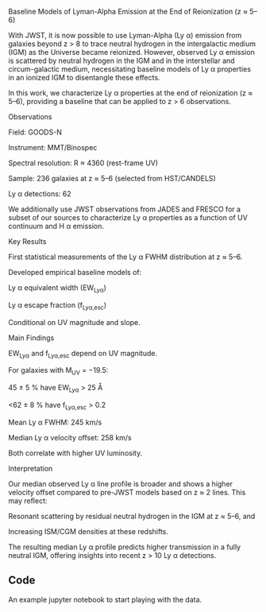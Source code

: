 Baseline Models of Lyman-Alpha Emission at the End of Reionization (z ≈ 5–6)

With JWST, it is now possible to use Lyman-Alpha (Ly α) emission from galaxies beyond z > 8 to trace neutral hydrogen in the intergalactic medium (IGM) as the Universe became reionized. However, observed Ly α emission is scattered by neutral hydrogen in the IGM and in the interstellar and circum-galactic medium, necessitating baseline models of Ly α properties in an ionized IGM to disentangle these effects.

In this work, we characterize Ly α properties at the end of reionization (z ≈ 5–6), providing a baseline that can be applied to z > 6 observations.

Observations

Field: GOODS-N

Instrument: MMT/Binospec

Spectral resolution: R ≈ 4360 (rest-frame UV)

Sample: 236 galaxies at z ≈ 5–6 (selected from HST/CANDELS)

Ly α detections: 62

We additionally use JWST observations from JADES and FRESCO for a subset of our sources to characterize Ly α properties as a function of UV continuum and H α emission.

Key Results

First statistical measurements of the Ly α FWHM distribution at z ≈ 5–6.

Developed empirical baseline models of:

Ly α equivalent width (EW<sub>Lyα</sub>)

Ly α escape fraction (f<sub>Lyα,esc</sub>)

Conditional on UV magnitude and slope.

Main Findings

EW<sub>Lyα</sub> and f<sub>Lyα,esc</sub> depend on UV magnitude.

For galaxies with M<sub>UV</sub> = −19.5:

45 ± 5 % have EW<sub>Lyα</sub> > 25 Å

<62 ± 8 % have f<sub>Lyα,esc</sub> > 0.2

Mean Ly α FWHM: 245 km/s

Median Ly α velocity offset: 258 km/s

Both correlate with higher UV luminosity.

Interpretation

Our median observed Ly α line profile is broader and shows a higher velocity offset compared to pre-JWST models based on z ≈ 2 lines. This may reflect:

Resonant scattering by residual neutral hydrogen in the IGM at z ≈ 5–6, and

Increasing ISM/CGM densities at these redshifts.

The resulting median Ly α profile predicts higher transmission in a fully neutral IGM, offering insights into recent z > 10 Ly α detections.

## Code

An example jupyter notebook to start playing with the data.
